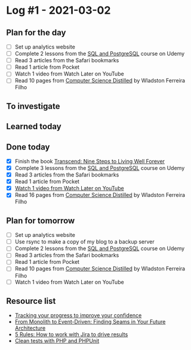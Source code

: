 # Log #1 - 2021-03-02

## Plan for the day

- [ ] Set up analytics website
- [ ] Complete 2 lessons from the [SQL and PostgreSQL](https://www.udemy.com/course/sql-and-postgresql/) course on Udemy
- [ ] Read 3 articles from the Safari bookmarks
- [ ] Read 1 article from Pocket
- [ ] Watch 1 video from Watch Later on YouTube
- [ ] Read 10 pages from [Computer Science Distilled](https://www.amazon.com/Computer-Science-Distilled-Computational-Problems/dp/0997316020) by Wladston Ferreira Filho

## To investigate

## Learned today

## Done today

- [x] Finish the book [Transcend: Nine Steps to Living Well Forever](https://www.amazon.com/Transcend-Nine-Steps-Living-Forever/dp/1605292079)
- [x] Complete 3 lessons from the [SQL and PostgreSQL](https://www.udemy.com/course/sql-and-postgresql/) course on Udemy
- [x] Read 3 articles from the Safari bookmarks
- [x] Read 1 article from Pocket
- [x] [Watch 1 video from Watch Later on YouTube](https://www.youtube.com/watch?v=H3SafkpBQ_w&t=15613s)
- [x] Read 16 pages from [Computer Science Distilled](https://www.amazon.com/Computer-Science-Distilled-Computational-Problems/dp/0997316020) by Wladston Ferreira Filho

## Plan for tomorrow

- [ ] Set up analytics website
- [ ] Use rsync to make a copy of my blog to a backup server
- [ ] Complete 2 lessons from the [SQL and PostgreSQL](https://www.udemy.com/course/sql-and-postgresql/) course on Udemy
- [ ] Read 3 articles from the Safari bookmarks
- [ ] Read 1 article from Pocket
- [ ] Read 10 pages from [Computer Science Distilled](https://www.amazon.com/Computer-Science-Distilled-Computational-Problems/dp/0997316020) by Wladston Ferreira Filho
- [ ] Watch 1 video from Watch Later on YouTube

## Resource list

* [Tracking your progress to improve your confidence](https://dev.to/codeidoscope/tracking-your-progress-to-improve-your-confidence-12lh)
* [From Monolith to Event-Driven: Finding Seams in Your Future Architecture](https://www.infoq.com/articles/event-driven-finding-seams/)
* [5 Rules: How to work with Jira to drive results](https://maddevs.io/blog/the-five-rules-when-we-work-with-jira/)
* [Clean tests with PHP and PHPUnit](https://thephp.website/en/issue/clean-tests-with-php-and-phpunit/)
